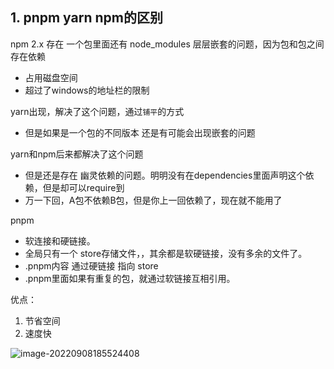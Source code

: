## 1. pnpm yarn npm的区别

npm 2.x 存在 一个包里面还有 node_modules 层层嵌套的问题，因为包和包之间存在依赖

- 占用磁盘空间
- 超过了windows的地址栏的限制

yarn出现，解决了这个问题，通过`铺平`的方式

- 但是如果是一个包的不同版本 还是有可能会出现嵌套的问题



yarn和npm后来都解决了这个问题

- 但是还是存在 幽灵依赖的问题。明明没有在dependencies里面声明这个依赖，但是却可以require到
- 万一下回，A包不依赖B包，但是你上一回依赖了，现在就不能用了



pnpm

- 软连接和硬链接。
- 全局只有一个 store存储文件，，其余都是软硬链接，没有多余的文件了。
- .pnpm内容 通过硬链接 指向 store
- .pnpm里面如果有重复的包，就通过软链接互相引用。



优点：

1. 节省空间
2. 速度快



![image-20220908185524408](C:/Users/huawei/AppData/Roaming/Typora/typora-user-images/image-20220908185524408.png)

